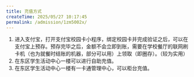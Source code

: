 ```yaml
---
title: 充值方式
createTime: 2025/05/27 10:17:45
permalink: /admission/1zm5002x/
---
```


1. 进入支付宝，打开支付宝校园卡小程序，绑定校园卡并完成验证之后，可以在支付宝上预存。预存完毕之后，金额不会立即到账，需要在学校餐厅的联网刷卡机（也为就餐时结账的机器，部分可以用）上领取（即圈存）。（较为实用）
2. 在东区学生活动中心一楼可以进行自助充值。
3. 在东区学生活动中心一楼有一卡通管理中心，可以柜台充值。
